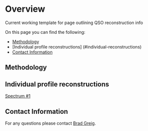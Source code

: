# Overview

Current working template for page outlining QSO reconstruction info

On this page you can find the following:

- [Methodology](#methodology)
- [Individual profile reconstructions] (#individual-reconstructions)
- [Contact Information](#contact-information)

## Methodology

## Individual profile reconstructions

[Spectrum #1](https://github.com/BradGreig/blind-QSO-challenge/blob/main/data/Sample1/Sample1_Spectrum3.pdf)

## Contact Information

For any questions please contact [Brad Greig](mailto:brad.s.greig@gmail.com).